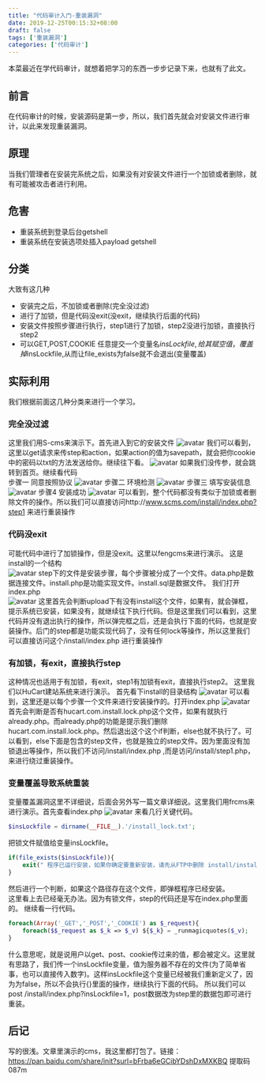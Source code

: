 ```yaml
---
title: "代码审计入门-重装漏洞"
date: 2019-12-25T00:15:32+08:00
draft: false
tags: ['重装漏洞']
categories: ['代码审计']
---
```


本菜最近在学代码审计，就想着把学习的东西一步步记录下来，也就有了此文。
<!--more-->
## 前言

在代码审计的时候，安装源码是第一步，所以，我们首先就会对安装文件进行审计，以此来发现重装漏洞。

## 原理
当我们管理者在安装完系统之后，如果没有对安装文件进行一个加锁或者删除，就有可能被攻击者进行利用。
## 危害
- 重装系统到登录后台getshell
- 重装系统在安装选项处插入payload getshell

## 分类
大致有这几种
- 安装完之后，不加锁或者删除(完全没过滤)
- 进行了加锁，但是代码没exit(没exit，继续执行后面的代码)
- 安装文件按照步骤进行执行，step1进行了加锁，step2没进行加锁，直接执行step2
- 可以GET,POST,COOKIE 任意提交一个变量名$insLockfile,给其赋空值，覆盖掉$insLockfile,从而让file_exists为false就不会退出(变量覆盖)

## 实际利用
我们根据前面这几种分类来进行一个学习。

### 完全没过滤
这里我们用S-cms来演示下。首先进入到它的安装文件
![avatar](https://sqlmap.wiki/images/cz1.png)
我们可以看到，这里以get请求来传step和action，如果action的值为savepath，就会把你cookie中的密码以txt的方法发送给你。继续往下看。
![avatar](https://sqlmap.wiki/images/cz2.png)
如果我们没传参，就会跳转到首页。继续看代码<br>
步骤一 同意按照协议
![avatar](https://sqlmap.wiki/images/cz3.png)
步骤二 环境检测
![avatar](https://sqlmap.wiki/images/cz4.png)
步骤三 填写安装信息
![avatar](https://sqlmap.wiki/images/cz5.png)
步骤4 安装成功
![avatar](https://sqlmap.wiki/images/cz6.png)
可以看到，整个代码都没有类似于加锁或者删除文件的操作。所以我们可以直接访问http://www.scms.com/install/index.php?step1 来进行重装操作


### 代码没exit
可能代码中进行了加锁操作，但是没exit。这里以fengcms来进行演示。
这是install的一个结构<br>
![avatar](https://sqlmap.wiki/images/cz7.png)
step下的文件是安装步骤，每个步骤被分成了一个文件。data.php是数据连接文件。install.php是功能实现文件。install.sql是数据文件。
我们打开index.php<br>
![avatar](https://sqlmap.wiki/images/cz8.png)
这里首先会判断upload下有没有install这个文件，如果有，就会弹框，提示系统已安装，如果没有，就继续往下执行代码。但是这里我们可以看到，这里代码并没有退出执行的操作，所以弹完框之后，还是会执行下面的代码，也就是安装操作。后门的step都是功能实现代码了，没有任何lock等操作，所以这里我们可以直接访问这个/install/index.php 进行重装操作

### 有加锁，有exit，直接执行step
这种情况也适用于有加锁，有exit，step1有加锁有exit，直接执行step2。
这里我们以HuCart建站系统来进行演示。
首先看下install的目录结构
![avatar](https://sqlmap.wiki/images/cz9.png)
可以看到，这里还是以每个步骤一个文件来进行安装操作的。打开index.php
![avatar](https://sqlmap.wiki/images/cz10.png)
首先会判断是否有hucart.com.install.lock.php这个文件，如果有就执行already.php。而already.php的功能是提示我们删除hucart.com.install.lock.php。然后退出这个这个if判断，else也就不执行了。可以看到，else下面是包含的step文件，也就是独立的step文件。因为里面没有加锁退出等操作，所以我们不访问/install/index.php ,而是访问/install/step1.php，来进行绕过重装操作。

### 变量覆盖导致系统重装
变量覆盖漏洞这里不详细说，后面会另外写一篇文章详细说。这里我们用frcms来进行演示。首先查看index.php
![avatar](https://sqlmap.wiki/images/cz11.png)
来看几行关键代码。
```php
$insLockfile = dirname(__FILE__).'/install_lock.txt';
```
把锁文件赋值给变量insLockfile。
```php
if(file_exists($insLockfile)){
	exit(" 程序已运行安装，如果你确定要重新安装，请先从FTP中删除 install/install_lock.txt！");
}
```
然后进行一个判断，如果这个路径存在这个文件，即弹框程序已经安装。<br/>
这里看上去已经毫无办法。因为有锁文件，step的代码还是写在index.php里面的。
继续看一行代码。
```php
foreach(Array('_GET','_POST','_COOKIE') as $_request){
	foreach($$_request as $_k => $_v) ${$_k} = _runmagicquotes($_v);
}
```
什么意思呢，就是说用户以get、post、cookie传过来的值，都会被定义。这里就有思路了，我们传一个insLockfile变量，值为服务器不存在的文件(为了简单省事，也可以直接传入数字)。这样insLockfile这个变量已经被我们重新定义了，因为为false，所以不会执行{}里面的操作，继续执行下面的代码。
所以我们可以post /install/index.php?insLockfile=1，post数据改为step里的数据包即可进行重装。

## 后记
写的很浅。文章里演示的cms，我这里都打包了。链接：https://pan.baidu.com/share/init?surl=bFrba6eGCibYDshDxMXKBQ 提取码 087m